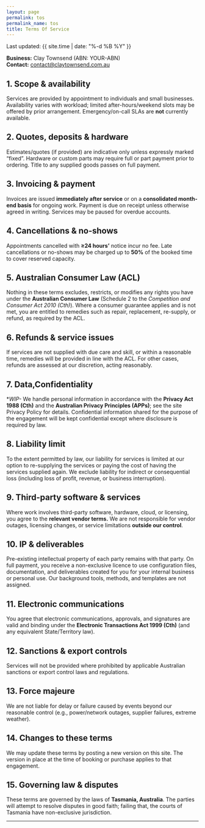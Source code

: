 ```yaml
---
layout: page
permalink: tos
permalink_name: tos
title: Terms Of Service
---
```


Last updated: {{ site.time | date: "%-d %B %Y" }}

**Business:** Clay Townsend (ABN: YOUR-ABN)  
**Contact:** contact@claytownsend.com.au

## 1. Scope & availability
Services are provided by appointment to individuals and small businesses. Availability varies with workload; limited after-hours/weekend slots may be offered by prior arrangement. Emergency/on-call SLAs are **not** currently available.

## 2. Quotes, deposits & hardware
Estimates/quotes (if provided) are indicative only unless expressly marked “fixed”. Hardware or custom parts may require full or part payment prior to ordering. Title to any supplied goods passes on full payment.

## 3. Invoicing & payment
Invoices are issued **immediately after service** or on a **consolidated month-end basis** for ongoing work. Payment is due on receipt unless otherwise agreed in writing. Services may be paused for overdue accounts.

## 4. Cancellations & no-shows
Appointments cancelled with **≥24 hours’** notice incur no fee. Late cancellations or no-shows may be charged up to **50%** of the booked time to cover reserved capacity.

## 5. Australian Consumer Law (ACL)
Nothing in these terms excludes, restricts, or modifies any rights you have under the **Australian Consumer Law** (Schedule 2 to the *Competition and Consumer Act 2010 (Cth)*). Where a consumer guarantee applies and is not met, you are entitled to remedies such as repair, replacement, re-supply, or refund, as required by the ACL.

## 6. Refunds & service issues
If services are not supplied with due care and skill, or within a reasonable time, remedies will be provided in line with the ACL. For other cases, refunds are assessed at our discretion, acting reasonably.

## 7. Data,Confidentiality

**WIP-* We handle personal information in accordance with the **Privacy Act 1988 (Cth)** and the **Australian Privacy Principles (APPs)**; see the site Privacy Policy for details. Confidential information shared for the purpose of the engagement will be kept confidential except where disclosure is required by law.

## 8. Liability limit
To the extent permitted by law, our liability for services is limited at our option to re-supplying the services or paying the cost of having the services supplied again. We exclude liability for indirect or consequential loss (including loss of profit, revenue, or business interruption).

## 9. Third-party software & services
Where work involves third-party software, hardware, cloud, or licensing, you agree to the **relevant vendor terms.** We are not responsible for vendor outages, licensing changes, or service limitations **outside our control**.

## 10. IP & deliverables
Pre-existing intellectual property of each party remains with that party. On full payment, you receive a non-exclusive licence to use configuration files, documentation, and deliverables created for you for your internal business or personal use. Our background tools, methods, and templates are not assigned.

## 11. Electronic communications
You agree that electronic communications, approvals, and signatures are valid and binding under the **Electronic Transactions Act 1999 (Cth)** (and any equivalent State/Territory law).

## 12. Sanctions & export controls
Services will not be provided where prohibited by applicable Australian sanctions or export control laws and regulations.

## 13. Force majeure
We are not liable for delay or failure caused by events beyond our reasonable control (e.g., power/network outages, supplier failures, extreme weather).

## 14. Changes to these terms
We may update these terms by posting a new version on this site. The version in place at the time of booking or purchase applies to that engagement.

## 15. Governing law & disputes
These terms are governed by the laws of **Tasmania, Australia**. The parties will attempt to resolve disputes in good faith; failing that, the courts of Tasmania have non-exclusive jurisdiction.

---

